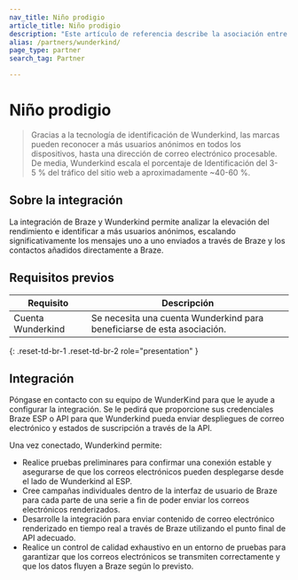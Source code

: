 ```yaml
---
nav_title: Niño prodigio
article_title: Niño prodigio
description: "Este artículo de referencia describe la asociación entre Braze y Wunderkind, que permite analizar el aumento del rendimiento e identificar a más usuarios anónimos, ampliando significativamente los mensajes 1:1 enviados a través de Braze y los contactos añadidos directamente a Braze."
alias: /partners/wunderkind/
page_type: partner
search_tag: Partner

---
```


# Niño prodigio

>  Gracias a la tecnología de identificación de Wunderkind, las marcas pueden reconocer a más usuarios anónimos en todos los dispositivos, hasta una dirección de correo electrónico procesable. De media, Wunderkind escala el porcentaje de Identificación del 3-5 % del tráfico del sitio web a aproximadamente ~40-60 %.



## Sobre la integración

La integración de Braze y Wunderkind permite analizar la elevación del rendimiento e identificar a más usuarios anónimos, escalando significativamente los mensajes uno a uno enviados a través de Braze y los contactos añadidos directamente a Braze.

## Requisitos previos

| Requisito | Descripción |
| ----------- | ----------- |
| Cuenta Wunderkind | Se necesita una cuenta Wunderkind para beneficiarse de esta asociación. |
{: .reset-td-br-1 .reset-td-br-2 role="presentation" }

## Integración

Póngase en contacto con su equipo de WunderKind para que le ayude a configurar la integración. Se le pedirá que proporcione sus credenciales Braze ESP o API para que Wunderkind pueda enviar despliegues de correo electrónico y estados de suscripción a través de la API. 

Una vez conectado, Wunderkind permite:
- Realice pruebas preliminares para confirmar una conexión estable y asegurarse de que los correos electrónicos pueden desplegarse desde el lado de Wunderkind al ESP. 
- Cree campañas individuales dentro de la interfaz de usuario de Braze para cada parte de una serie a fin de poder enviar los correos electrónicos renderizados.
- Desarrolle la integración para enviar contenido de correo electrónico renderizado en tiempo real a través de Braze utilizando el punto final de API adecuado.
- Realice un control de calidad exhaustivo en un entorno de pruebas para garantizar que los correos electrónicos se transmiten correctamente y que los datos fluyen a Braze según lo previsto.

